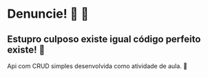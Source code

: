 # Denuncie! :mega: :loudspeaker:

## Estupro culposo existe igual código perfeito existe! :no_good:

Api com CRUD simples desenvolvida como atividade de aula. :walking:
